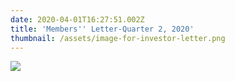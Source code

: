 ```yaml
---
date: 2020-04-01T16:27:51.002Z
title: 'Members'' Letter-Quarter 2, 2020'
thumbnail: /assets/image-for-investor-letter.png
---
```

![](/assets/investor-letter-01_04_2020.png)
